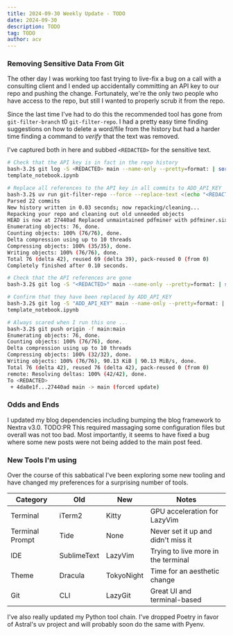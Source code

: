 ```yaml
---
title: 2024-09-30 Weekly Update - TODO
date: 2024-09-30
description: TODO
tag: TODO
author: acv
---
```


### Removing Sensitive Data From Git

The other day I was working too fast trying to live-fix a bug on a call with a consulting client and I ended up accidentally committing an API key to our repo and pushing the change. Fortunately, we're the only two people who have access to the repo, but still I wanted to properly scrub it from the repo.

Since the last time I've had to do this the recommended tool has gone from `git-filter-branch` t0 `git-filter-repo`. I had a pretty easy time finding suggestions on how to delete a word/file from the history but had a harder time finding a command to _verify_ that the text was removed.

I've captured both in here and subbed `<REDACTED>` for the sensitive text.

```bash
# Check that the API key is in fact in the repo history
bash-3.2$ git log -S <REDACTED> main --name-only --pretty=format: | sort -u
template_notebook.ipynb

# Replace all references to the API key in all commits to ADD_API_KEY
bash-3.2$ uv run git-filter-repo --force --replace-text <(echo "<REDACTED>==>ADD_API_KEY")
Parsed 22 commits
New history written in 0.03 seconds; now repacking/cleaning...
Repacking your repo and cleaning out old unneeded objects
HEAD is now at 27440ad Replaced unmaintained pdfminer with pdfminer.six (#11)
Enumerating objects: 76, done.
Counting objects: 100% (76/76), done.
Delta compression using up to 10 threads
Compressing objects: 100% (35/35), done.
Writing objects: 100% (76/76), done.
Total 76 (delta 42), reused 69 (delta 39), pack-reused 0 (from 0)
Completely finished after 0.10 seconds.

# Check that the API references are gone
bash-3.2$ git log -S "<REDACTED>" main --name-only --pretty=format: | sort -u

# Confirm that they have been replaced by ADD_API_KEY
bash-3.2$ git log -S "ADD_API_KEY" main --name-only --pretty=format: | sort -u
template_notebook.ipynb

# Always scared when I run this one ...
bash-3.2$ git push origin -f main:main
Enumerating objects: 76, done.
Counting objects: 100% (76/76), done.
Delta compression using up to 10 threads
Compressing objects: 100% (32/32), done.
Writing objects: 100% (76/76), 90.13 KiB | 90.13 MiB/s, done.
Total 76 (delta 42), reused 76 (delta 42), pack-reused 0 (from 0)
remote: Resolving deltas: 100% (42/42), done.
To <REDACTED>
 + 4da8e1f...27440ad main -> main (forced update)
```

### Odds and Ends

I updated my blog dependencies including bumping the blog framework to Nextra v3.0. TODO:PR This required massaging some configuration files but overall was not too bad. Most importantly, it seems to have fixed a bug where some new posts were not being added to the main post feed.

### New Tools I'm using

Over the course of this sabbatical I've been exploring some new tooling and have changed my preferences for a surprising number of tools.

| Category        | Old         | New        | Notes                               |
| --------------- | ----------- | ---------- | ----------------------------------- |
| Terminal        | iTerm2      | Kitty      | GPU acceleration for LazyVim        |
| Terminal Prompt | Tide        | None       | Never set it up and didn't miss it  |
| IDE             | SublimeText | LazyVim    | Trying to live more in the terminal |
| Theme           | Dracula     | TokyoNight | Time for an aesthetic change        |
| Git             | CLI         | LazyGit    | Great UI and terminal-based         |

I've also really updated my Python tool chain. I've dropped Poetry in favor of Astral's uv project and will probably soon do the same with Pyenv.
